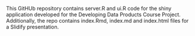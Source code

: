 This GitHUb repository contains server.R and ui.R code for the shiny application developed for the Developing Data Products Course Project. 
Additionally, the repo contains index.Rmd, index.md and index.html files for a Slidify presentation. 

